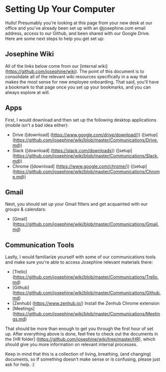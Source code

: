 # Setting Up Your Computer

Hullo! Presumably you're looking at this page from your new desk at our office and you've already been set up with an @josephine.com email address, access to our Github, and been shared with our Google Drive. Here are some next steps to help you get set up: 

## Josephine Wiki

All of the links below come from our [internal wiki] (https://github.com/josephine/wiki). The point of this document is to consolidate all of the relevant wiki resources specifically in a way that makes the most sense for new employee onboarding. That said, you'll have a bookmark to that page once you set up your bookmarks, and you can always explore at will. 

## Apps

First, I would download and then set up the following desktop applications (mobile isn't a bad idea either):
- Drive ([download] (https://www.google.com/drive/download/)) ([setup] (https://github.com/josephine/wiki/blob/master/Communications/Drive.md))
- Slack ([download] (https://slack.com/downloads)) ([setup] (https://github.com/josephine/wiki/blob/master/Communications/Slack.md))
- Chrome ([download] (https://www.google.com/chrome/)) ([setup] (https://github.com/josephine/wiki/blob/master/Communications/Chrome.md))


## Gmail

Next, you should set up your Gmail filters and get acquainted with our groups & calendars:
- [Gmail] (https://github.com/josephine/wiki/blob/master/Communications/Gmail.md)

## Communication Tools

Lastly, I would familiarize yourself with some of our communications tools and make sure you're able to access Josephine relevant materials there:

- [Trello] (https://github.com/josephine/wiki/blob/master/Communications/Trello.md)
- [Github] (https://github.com/josephine/wiki/blob/master/Communications/Github.md)
- [Zenhub] (https://www.zenhub.io/) Install the Zenhub Chrome extension
- [Meetings] (https://github.com/josephine/wiki/blob/master/Communications/Meetings.md)

That should be more than enough to get you through the first hour of set up. After everything above is done, feel free to check out the documents in the [HR folder] (https://github.com/josephine/wiki/tree/master/HR), which should give you more information on relevant internal processes. 

Keep in mind that this is a collection of living, breathing, (and changing) documents, so If something doesn't make sense or is confusing, please just ask for help. :)
